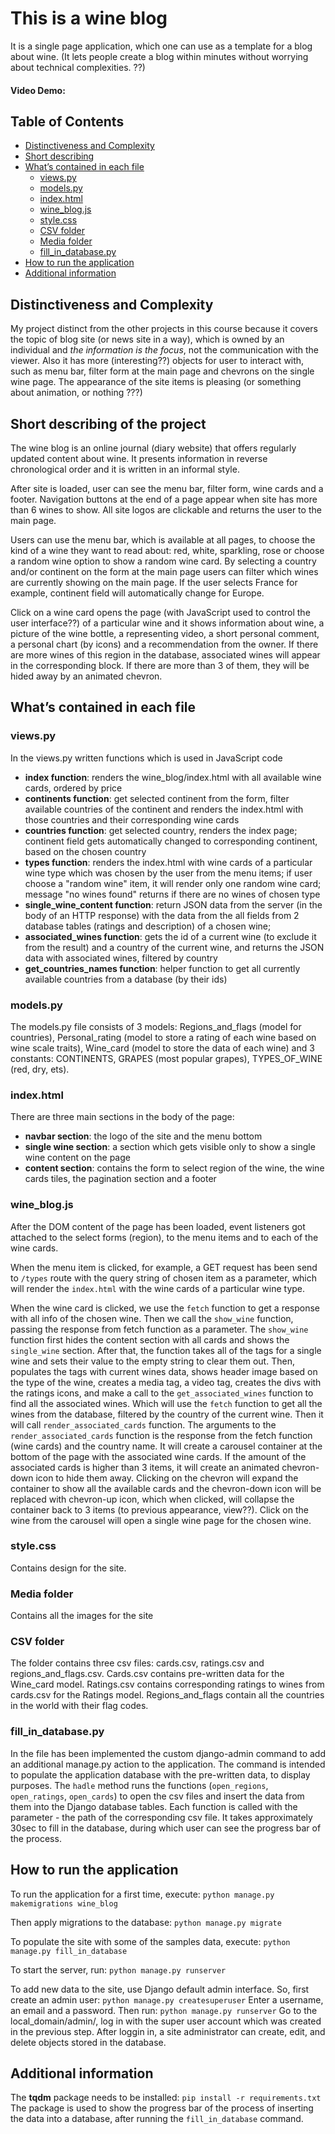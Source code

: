 # This is a wine blog 
It is a single page application, which one can use as a template for a blog about wine. (It lets people create a blog within minutes without worrying about technical complexities. ??)
#### Video Demo:  <URL HERE>
## Table of Contents

* [Distinctiveness and Complexity](#distinctiveness-and-complexity)
* [Short describing](#short-describing-of-the-project)
* [What’s contained in each file](#what’s-contained-in-each-file)
    * [views.py](#views.py)
    * [models.py](#models.py)
    * [index.html](#index.html)
    * [wine_blog.js](#wine_blog.js)
    * [style.css](#style.css)
    * [CSV folder](#csv-files)
    * [Media folder](#media-folder)
    * [fill_in_database.py](#fill_in_database.py)
* [How to run the application](#how-to-run-the-application)
* [Additional information](#additional-information)

## Distinctiveness and Complexity
My project distinct from the other projects in this course because it covers the topic of blog site (or news site in a way), which is owned by an individual and *the information is the focus*, not the communication with the viewer. Also it has more (interesting??) objects for user to interact with, such as menu bar, filter form at the main page and chevrons on the single wine page. 
The appearance of the site items is pleasing (or something about animation, or nothing ???)
## Short describing of the project
The wine blog is an online journal (diary website) that offers regularly updated content about wine. It presents information in reverse chronological order and it is written in an informal style.

After site is loaded, user can see the menu bar, filter form, wine cards and a footer.
Navigation buttons at the end of a page appear when site has more than 6 wines to show. All site logos are clickable and returns the user to the main page.

Users can use the menu bar, which is available at all pages, to choose the kind of a wine they want to read about: red, white, sparkling, rose or choose a random wine option to show a random wine card.
By selecting a country and/or continent on the form at the main page users can filter which wines are currently showing on the main page. If the user selects France for example, continent field will automatically change for Europe.

Click on a wine card opens the page (with JavaScript used to control the user interface??) of a particular wine and it shows information about wine, a picture of the wine bottle, a representing video, a short personal comment, a personal chart (by icons) and a recommendation from the owner. If there are more wines of this region in the database, associated wines will appear in the corresponding block. If there are more than 3 of them, they will be hided away by an animated chevron.


## What’s contained in each file
 ### views.py
 In the views.py written functions which is used in JavaScript code
 - **index function**: renders the wine_blog/index.html with all available wine cards, ordered by price
 - **continents function**: get selected continent from the form, filter available countries of the continent and renders the index.html with those countries and their corresponding wine cards
 - **countries function**: get selected country, renders the index page; continent field gets automatically changed to corresponding continent, based on the chosen country
 - **types function**: renders the index.html with wine cards of a particular wine type which was chosen by the user from the menu items; if user choose a "random wine" item, it will render only one random wine card; message "no wines found" returns if there are no wines of chosen type
 - **single_wine_content function**: return JSON data from the server (in the body of an HTTP response) with the data from the all fields from 2 database tables (ratings and description) of a chosen wine; 
 - **associated_wines function**: gets the id of a current wine (to exclude it from the result) and a country of the current wine, and returns the JSON data with associated wines, filtered by country
 - **get_countries_names function**: helper function to get all currently available countries from a database (by their ids)

### models.py
The models.py file consists of 3 models: Regions_and_flags (model for countries), Personal_rating (model to store a rating of each wine based on wine scale traits), Wine_card (model to store the data of each wine) and 3 constants: CONTINENTS, GRAPES (most popular grapes), TYPES_OF_WINE (red, dry, ets).

### index.html
There are three main sections in the body of the page:
- **navbar section**: the logo of the site and the menu bottom 
- **single wine section**: a section which gets visible only to show a single wine content on the page
- **content section**: contains the form to select region of the wine, the wine cards tiles, the pagination section and a footer

### wine_blog.js 
After the DOM content of the page has been loaded, event listeners got attached to the select forms (region), to the menu items and to each of the wine cards.

When the menu item is clicked, for example, a GET request has been send to `/types` route with the query string of chosen item as a parameter, which will render the `index.html` with the wine cards of a particular wine type. 

When the wine card is clicked, we use the `fetch` function to get a response with all info of the chosen wine. Then we call the `show_wine` function, passing the response from fetch function as a parameter. The `show_wine` function first hides the content section with all cards and shows the `single_wine` section. After that, the function takes all of the tags for a single wine and sets their value to the empty string to clear them out. Then, populates the tags with current wines data, shows header image based on the type of the wine, creates a media tag, a video tag, creates the divs with the ratings icons, and make a call to the `get_associated_wines` function to find all the associated wines. Which will use the `fetch` function to get all the wines from the database, filtered by the country of the current wine. Then it will call `render_associated_cards` function. 
The arguments to the `render_associated_cards` function is the response from the fetch function (wine cards) and the country name. It will create a carousel container at the bottom of the page with the associated wine cards. If the amount of the associated cards is higher than 3 items, it will create an animated chevron-down icon to hide them away. Clicking on the chevron will expand the container to show all the available cards and the chevron-down icon will be replaced with chevron-up icon, which when clicked, will collapse the container back to 3 items (to previous appearance, view??). Click on the wine from the carousel will open a single wine page for the chosen wine.

### style.css 
Contains design for the site.

### Media folder
Contains all the images for the site

### CSV folder
The folder contains three csv files: cards.csv, ratings.csv and regions_and_flags.csv. 
Cards.csv contains pre-written data for the Wine_card model.
Ratings.csv contains corresponding ratings to wines from cards.csv for the Ratings model.
Regions_and_flags contain all the countries in the world with their flag codes.

### fill_in_database.py 
In the file has been implemented the custom django-admin command to add an additional manage.py action to the application. 
The command is intended to populate the application database with the pre-written data, to display purposes.
The `hadle` method runs the functions (`open_regions`, `open_ratings`, `open_cards`) to open the csv files and insert the data from them into the Django database tables. Each function is called with the parameter - the path of the corresponding csv file.
It takes approximately 30sec to fill in the database, during which user can see the progress bar of the process.


## How to run the application
To run the application for a first time, execute:
```python manage.py makemigrations wine_blog``` 

Then apply migrations to the database:
```python manage.py migrate```

To populate the site with some of the samples data, execute: 
```python manage.py fill_in_database```

To start the server, run:
```python manage.py runserver```

To add new data to the site, use Django default admin interface. So, first create an admin user:
```python manage.py createsuperuser```
Enter a username, an email and a password. Then run:
```python manage.py runserver```
Go to the local_domain/admin/, log in with the super user account which was created in the previous step.
After loggin in, a site administrator can create, edit, and delete objects stored in the database.

## Additional information
The **tqdm** package needs to be installed:
```pip install -r requirements.txt```
The package is used to show the progress bar of the process of inserting the data into a database, after running the `fill_in_database` command.
